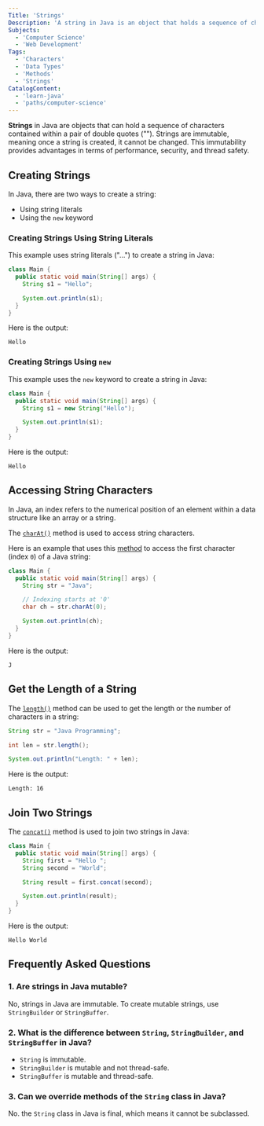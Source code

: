 ```yaml
---
Title: 'Strings'
Description: 'A string in Java is an object that holds a sequence of characters contained within a pair of double quotes ("").'
Subjects:
  - 'Computer Science'
  - 'Web Development'
Tags:
  - 'Characters'
  - 'Data Types'
  - 'Methods'
  - 'Strings'
CatalogContent:
  - 'learn-java'
  - 'paths/computer-science'
---
```


**Strings** in Java are objects that can hold a sequence of characters contained within a pair of double quotes (""). Strings are immutable, meaning once a string is created, it cannot be changed. This immutability provides advantages in terms of performance, security, and thread safety.

## Creating Strings

In Java, there are two ways to create a string:

- Using string literals
- Using the `new` keyword

### Creating Strings Using String Literals

This example uses string literals ("...") to create a string in Java:

```java
class Main {
  public static void main(String[] args) {
    String s1 = "Hello";

    System.out.println(s1);
  }
}
```

Here is the output:

```shell
Hello
```

### Creating Strings Using `new`

This example uses the `new` keyword to create a string in Java:

```java
class Main {
  public static void main(String[] args) {
    String s1 = new String("Hello");

    System.out.println(s1);
  }
}
```

Here is the output:

```shell
Hello
```

## Accessing String Characters

In Java, an index refers to the numerical position of an element within a data structure like an array or a string.

The [`charAt()`](https://www.codecademy.com/resources/docs/java/strings/charAt) method is used to access string characters.

Here is an example that uses this [method](https://www.codecademy.com/resources/docs/java/methods) to access the first character (index `0`) of a Java string:

```java
class Main {
  public static void main(String[] args) {
    String str = "Java";

    // Indexing starts at '0'
    char ch = str.charAt(0);

    System.out.println(ch);
  }
}
```

Here is the output:

```shell
J
```

## Get the Length of a String

The [`length()`](https://www.codecademy.com/resources/docs/java/strings/length) method can be used to get the length or the number of characters in a string:

```java
String str = "Java Programming";

int len = str.length();

System.out.println("Length: " + len);
```

Here is the output:

```shell
Length: 16
```

## Join Two Strings

The [`concat()`](https://www.codecademy.com/resources/docs/java/strings/concat) method is used to join two strings in Java:

```java
class Main {
  public static void main(String[] args) {
    String first = "Hello ";
    String second = "World";

    String result = first.concat(second);

    System.out.println(result);
  }
}
```

Here is the output:

```shell
Hello World
```

## Frequently Asked Questions

### 1. Are strings in Java mutable?

No, strings in Java are immutable. To create mutable strings, use `StringBuilder` or `StringBuffer`.

### 2. What is the difference between `String`, `StringBuilder`, and `StringBuffer` in Java?

- `String` is immutable.
- `StringBuilder` is mutable and not thread-safe.
- `StringBuffer` is mutable and thread-safe.

### 3. Can we override methods of the `String` class in Java?

No. the `String` class in Java is final, which means it cannot be subclassed.
